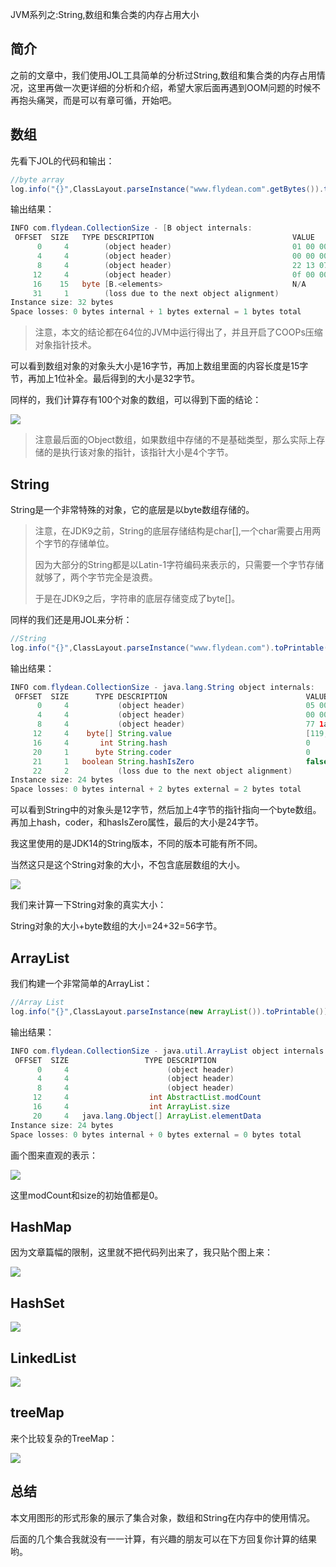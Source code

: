 JVM系列之:String,数组和集合类的内存占用大小

## 简介

之前的文章中，我们使用JOL工具简单的分析过String,数组和集合类的内存占用情况，这里再做一次更详细的分析和介绍，希望大家后面再遇到OOM问题的时候不再抱头痛哭，而是可以有章可循，开始吧。

## 数组

先看下JOL的代码和输出：

~~~java
//byte array
log.info("{}",ClassLayout.parseInstance("www.flydean.com".getBytes()).toPrintable());
~~~

输出结果：

~~~java
INFO com.flydean.CollectionSize - [B object internals:
 OFFSET  SIZE   TYPE DESCRIPTION                               VALUE
      0     4        (object header)                           01 00 00 00 (00000001 00000000 00000000 00000000) (1)
      4     4        (object header)                           00 00 00 00 (00000000 00000000 00000000 00000000) (0)
      8     4        (object header)                           22 13 07 00 (00100010 00010011 00000111 00000000) (463650)
     12     4        (object header)                           0f 00 00 00 (00001111 00000000 00000000 00000000) (15)
     16    15   byte [B.<elements>                             N/A
     31     1        (loss due to the next object alignment)
Instance size: 32 bytes
Space losses: 0 bytes internal + 1 bytes external = 1 bytes total
~~~

> 注意，本文的结论都在64位的JVM中运行得出了，并且开启了COOPs压缩对象指针技术。

可以看到数组对象的对象头大小是16字节，再加上数组里面的内容长度是15字节，再加上1位补全。最后得到的大小是32字节。

同样的，我们计算存有100个对象的数组，可以得到下面的结论：

![](https://img-blog.csdnimg.cn/20200618160037868.png?x-oss-process=image/watermark,type_ZmFuZ3poZW5naGVpdGk,shadow_0,text_aHR0cDovL3d3dy5mbHlkZWFuLmNvbQ==,size_35,color_8F8F8F,t_70)

> 注意最后面的Object数组，如果数组中存储的不是基础类型，那么实际上存储的是执行该对象的指针，该指针大小是4个字节。

## String

String是一个非常特殊的对象，它的底层是以byte数组存储的。

> 注意，在JDK9之前，String的底层存储结构是char[],一个char需要占用两个字节的存储单位。
> 
> 因为大部分的String都是以Latin-1字符编码来表示的，只需要一个字节存储就够了，两个字节完全是浪费。
> 
> 于是在JDK9之后，字符串的底层存储变成了byte[]。

同样的我们还是用JOL来分析：

~~~java
//String
log.info("{}",ClassLayout.parseInstance("www.flydean.com").toPrintable());
~~~

输出结果：

~~~java
INFO com.flydean.CollectionSize - java.lang.String object internals:
 OFFSET  SIZE      TYPE DESCRIPTION                               VALUE
      0     4           (object header)                           05 00 00 00 (00000101 00000000 00000000 00000000) (5)
      4     4           (object header)                           00 00 00 00 (00000000 00000000 00000000 00000000) (0)
      8     4           (object header)                           77 1a 06 00 (01110111 00011010 00000110 00000000) (399991)
     12     4    byte[] String.value                              [119, 119, 119, 46, 102, 108, 121, 100, 101, 97, 110, 46, 99, 111, 109]
     16     4       int String.hash                               0
     20     1      byte String.coder                              0
     21     1   boolean String.hashIsZero                         false
     22     2           (loss due to the next object alignment)
Instance size: 24 bytes
Space losses: 0 bytes internal + 2 bytes external = 2 bytes total
~~~

可以看到String中的对象头是12字节，然后加上4字节的指针指向一个byte数组。再加上hash，coder，和hasIsZero属性，最后的大小是24字节。

我这里使用的是JDK14的String版本，不同的版本可能有所不同。

当然这只是这个String对象的大小，不包含底层数组的大小。

![](https://img-blog.csdnimg.cn/20200618161614743.png?x-oss-process=image/watermark,type_ZmFuZ3poZW5naGVpdGk,shadow_0,text_aHR0cDovL3d3dy5mbHlkZWFuLmNvbQ==,size_35,color_8F8F8F,t_70)

我们来计算一下String对象的真实大小：

String对象的大小+byte数组的大小=24+32=56字节。

## ArrayList

我们构建一个非常简单的ArrayList：

~~~java
//Array List
log.info("{}",ClassLayout.parseInstance(new ArrayList()).toPrintable());
~~~

输出结果：

~~~java
INFO com.flydean.CollectionSize - java.util.ArrayList object internals:
 OFFSET  SIZE                 TYPE DESCRIPTION                               VALUE
      0     4                      (object header)                           05 00 00 00 (00000101 00000000 00000000 00000000) (5)
      4     4                      (object header)                           00 00 00 00 (00000000 00000000 00000000 00000000) (0)
      8     4                      (object header)                           87 81 05 00 (10000111 10000001 00000101 00000000) (360839)
     12     4                  int AbstractList.modCount                     0
     16     4                  int ArrayList.size                            0
     20     4   java.lang.Object[] ArrayList.elementData                     []
Instance size: 24 bytes
Space losses: 0 bytes internal + 0 bytes external = 0 bytes total
~~~

画个图来直观的表示：

![](https://img-blog.csdnimg.cn/20200618164434365.png?x-oss-process=image/watermark,type_ZmFuZ3poZW5naGVpdGk,shadow_0,text_aHR0cDovL3d3dy5mbHlkZWFuLmNvbQ==,size_35,color_8F8F8F,t_70)

这里modCount和size的初始值都是0。

## HashMap

因为文章篇幅的限制，这里就不把代码列出来了，我只贴个图上来：

![](https://img-blog.csdnimg.cn/20200618164939825.png?x-oss-process=image/watermark,type_ZmFuZ3poZW5naGVpdGk,shadow_0,text_aHR0cDovL3d3dy5mbHlkZWFuLmNvbQ==,size_35,color_8F8F8F,t_70)

## HashSet

![](https://img-blog.csdnimg.cn/20200618165613655.png?x-oss-process=image/watermark,type_ZmFuZ3poZW5naGVpdGk,shadow_0,text_aHR0cDovL3d3dy5mbHlkZWFuLmNvbQ==,size_35,color_8F8F8F,t_70)

## LinkedList

![](https://img-blog.csdnimg.cn/20200618165903442.png?x-oss-process=image/watermark,type_ZmFuZ3poZW5naGVpdGk,shadow_0,text_aHR0cDovL3d3dy5mbHlkZWFuLmNvbQ==,size_35,color_8F8F8F,t_70)

## treeMap

来个比较复杂的TreeMap：

![](https://img-blog.csdnimg.cn/20200618170359983.png?x-oss-process=image/watermark,type_ZmFuZ3poZW5naGVpdGk,shadow_0,text_aHR0cDovL3d3dy5mbHlkZWFuLmNvbQ==,size_35,color_8F8F8F,t_70)

## 总结

本文用图形的形式形象的展示了集合对象，数组和String在内存中的使用情况。

后面的几个集合我就没有一一计算，有兴趣的朋友可以在下方回复你计算的结果哟。



















